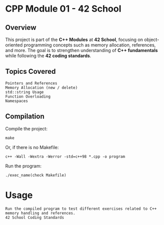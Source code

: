 # CPP Module 01 - 42 School

## Overview
This project is part of the **C++ Modules** at **42 School**, focusing on object-oriented programming concepts such as memory allocation, references, and more. The goal is to strengthen understanding of **C++ fundamentals** while following the **42 coding standards**.

## Topics Covered

    Pointers and References
    Memory Allocation (new / delete)
    std::string Usage
    Function Overloading
    Namespaces


## Compilation

Compile the project:
```
make
```
Or, if there is no Makefile:
```
c++ -Wall -Wextra -Werror -std=c++98 *.cpp -o program

```
 Run the program:
```
./exec_name(check Makefile)
```
# Usage
```
Run the compiled program to test different exercises related to C++ memory handling and references.
42 School Coding Standards
